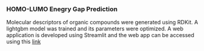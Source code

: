 ### HOMO-LUMO Enegry Gap Prediction 
Molecular descriptors of organic compounds were generated using RDKit. A lightgbm model was trained and its parameters were optimized. A web application is developed using Streamlit and the web app can be accessed using this [link](https://homo-lumo-gap-using-molecular-descriptors.streamlit.app/)
